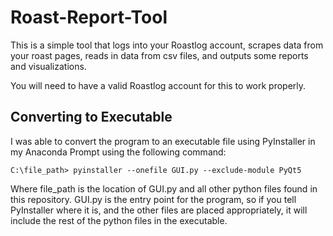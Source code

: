 # Roast-Report-Tool



This is a simple tool that logs into your Roastlog account, scrapes data from your roast pages, reads in data from csv files, and outputs some reports and visualizations.

You will need to have a valid Roastlog account for this to work properly.

## Converting to Executable

I was able to convert the program to an executable file using PyInstaller in my Anaconda Prompt using the following command:

```
C:\file_path> pyinstaller --onefile GUI.py --exclude-module PyQt5
```

Where file_path is the location of GUI.py and all other python files found in this repository. GUI.py is the entry point for the program, so if you tell PyInstaller where it is, and the other files are placed appropriately, it will include the rest of the python files in the executable.
